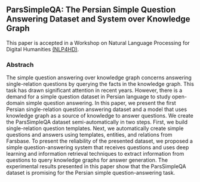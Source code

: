 ## ParsSimpleQA: The Persian Simple Question Answering Dataset and System over Knowledge Graph
This paper is accepted in a Workshop on Natural Language Processing for Digital Humanities [(NLP4HD)](https://rootroo.com/en/nlp4dh-2022/). 

### Abstrach
The simple question answering over knowledge graph concerns answering single-relation questions
 by querying the facts in the knowledge graph. This task has drawn significant attention in recent years.
 However, there is a demand for a simple question dataset in Persian language to study open-domain simple question answering.
 In this paper, we present the first Persian single-relation question answering dataset and a model that uses knowledge
 graph as a source of knowledge to answer questions. We create the ParsSimpleQA dataset semi-automatically in two steps. First, we build
 single-relation question templates. Next, we
 automatically create simple questions and answers using templates, entities, and relations
 from Farsbase. To present the reliability of
 the presented dataset, we proposed a simple
 question-answering system that receives questions and uses deep learning and information
 retrieval techniques to extract information from
 questions to query knowledge graphs for answer generation. The experimental results presented in this paper show that the ParsSimpleQA dataset is promising for the Persian 
simple question-answering task.

